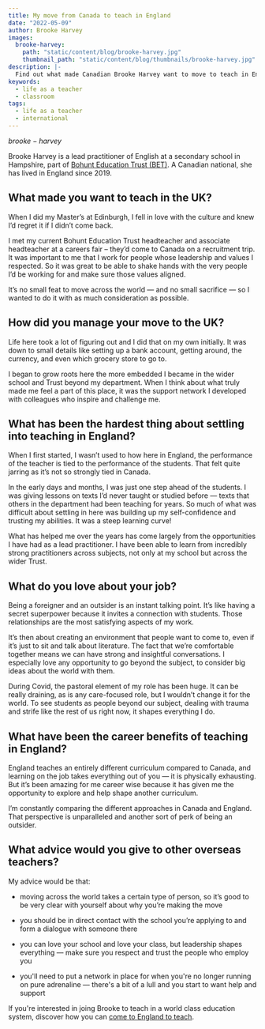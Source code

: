 ```yaml
---
title: My move from Canada to teach in England
date: "2022-05-09"
author: Brooke Harvey
images:
  brooke-harvey:
    path: "static/content/blog/brooke-harvey.jpg"
    thumbnail_path: "static/content/blog/thumbnails/brooke-harvey.jpg"
description: |-
  Find out what made Canadian Brooke Harvey want to move to teach in England. Explore her advice for overseas teachers, and the benefits of teaching in England.
keywords:
  - life as a teacher
  - classroom
tags:
  - life as a teacher
  - international
---
```

 
$brooke-harvey$
 
Brooke Harvey is a lead practitioner of English at a secondary school in Hampshire, part of [Bohunt Education Trust (BET)](https://www.bohunttrust.co.uk/). A Canadian national, she has lived in England since 2019.
 
## What made you want to teach in the UK?
 
When I did my Master’s at Edinburgh, I fell in love with the culture and knew I’d regret it if I didn’t come back. 
 
I met my current Bohunt Education Trust headteacher and associate headteacher at a careers fair – they’d come to Canada on a recruitment trip. It was important to me that I work for people whose leadership and values I respected. So it was great to be able to shake hands with the very people I’d be working for and make sure those values aligned.
 
It’s no small feat to move across the world — and no small sacrifice — so I wanted to do it with as much consideration as possible.    
 
## How did you manage your move to the UK?
 
Life here took a lot of figuring out and I did that on my own initially. It was down to small details like setting up a bank account, getting around, the currency, and even which grocery store to go to.
 
I began to grow roots here the more embedded I became in the wider school and Trust beyond my department. When I think about what truly made me feel a part of this place, it was the support network I developed with colleagues who inspire and challenge me.

## What has been the hardest thing about settling into teaching in England?

When I first started, I wasn’t used to how here in England, the performance of the teacher is tied to the performance of the students. That felt quite jarring as it’s not so strongly tied in Canada.
 
 In the early days and months, I was just one step ahead of the students. I was giving lessons on texts I’d never taught or studied before — texts that others in the department had been teaching for years. So much of what was difficult about settling in here was building up my self-confidence and trusting my abilities. It was a steep learning curve!
 
What has helped me over the years has come largely from the opportunities I have had as a lead practitioner. I have been able to learn from incredibly strong practitioners across subjects, not only at my school but across the wider Trust.
 
## What do you love about your job?
 
Being a foreigner and an outsider is an instant talking point. It’s like having a secret superpower because it invites a connection with students. Those relationships are the most satisfying aspects of my work.
 
It’s then about creating an environment that people want to come to, even if it’s just to sit and talk about literature. The fact that we’re comfortable together means we can have strong and insightful conversations. I especially love any opportunity to go beyond the subject, to consider big ideas about the world with them.

During Covid, the pastoral element of my role has been huge. It can be really draining, as is any care-focused role, but I wouldn’t change it for the world. To see students as people beyond our subject, dealing with trauma and strife like the rest of us right now, it shapes everything I do.

## What have been the career benefits of teaching in England?

England teaches an entirely different curriculum compared to Canada, and learning on the job takes everything out of you — it is physically exhausting. But it’s been amazing for me career wise because it has given me the opportunity to explore and help shape another curriculum.

I’m constantly comparing the different approaches in Canada and England. That perspective is unparalleled and another sort of perk of being an outsider. 
 
## What advice would you give to other overseas teachers?

My advice would be that:

- moving across the world takes a certain type of person, so it’s good to be very clear with yourself about why you’re making the move
 
- you should be in direct contact with the school you’re applying to and form a dialogue with someone there
 
- you can love your school and love your class, but leadership shapes everything — make sure you respect and trust the people who employ you
 
- you'll need to put a network in place for when you're no longer running on pure adrenaline — there's a bit of a lull and you start to want help and support
 
If you're interested in joing Brooke to teach in a world class education system, discover how you can [come to England to teach](/non-uk-teachers/teach-in-england-if-you-trained-overseas).